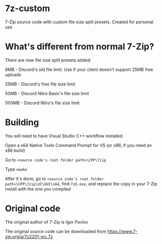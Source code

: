 # 7z-custom
 7-Zip source code with custom file size split presets. Created for personal use

# What's different from normal 7-Zip?
 There are new file size split presets added:
 
 8MB - Discord's old file limit. Use if your client doesn't support 25MB free uploads
 
 25MB - Discord's free file size limit
 
 50MB - Discord Nitro Basic's file size limit
 
 500MB - Discord Nitro's file size limit
 
# Building
 You will need to have Visual Studio C++ workflow installed.
 
 Open a x64 Native Tools Command Prompt for VS (or x86, if you need an x86 build)
 
 Go to `<source code's root folder path>\CPP\7zip`
 
 Type `nmake`
 
 After it's done, go to `<source code's root folder path>\CPP\7zip\UI\GUI\x64`, find `7zG.exe`, and replace the copy in your 7-Zip install with the one you compiled

# Original code
 The original author of 7-Zip is Igor Pavlov
 
 The original source code can be downloaded from https://www.7-zip.org/a/7z2201-src.7z

